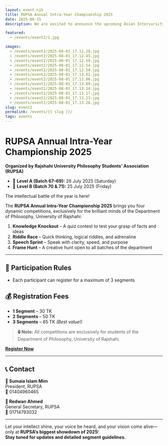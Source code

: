 ```yaml
---
layout: event.njk
title: RUPSA Annual Intra-Year Championship 2025
date: 2025-06-15
description: We are excited to announce the upcoming Asian Intervarsity Youth Conference (AIYC) 2025. Join us for inspiring talks, workshops, and networking opportunities with students from across Asia.

featured:
  - /events/event2/1.jpg 

images:
  - /events/event2/2025-08-01_17.12.20.jpg
  - /events/event2/2025-08-01_17.12.45.jpg
  - /events/event2/2025-08-01_17.12.50.jpg 
  - /events/event2/2025-08-01_17.12.54.jpg 
  - /events/event2/2025-08-01_17.12.58.jpg 
  - /events/event2/2025-08-01_17.13.02.jpg 
  - /events/event2/2025-08-01_17.13.06.jpg 
  - /events/event2/2025-08-01_17.13.09.jpg 
  - /events/event2/2025-08-01_17.13.14.jpg 
  - /events/event2/2025-08-01_17.13.17.jpg 
  - /events/event2/2025-08-01_17.13.23.jpg 
  - /events/event2/2025-08-01_17.13.26.jpg
slug: event2
permalink: /events/{{ slug }}/
tags: events
---
```


# RUPSA Annual Intra-Year Championship 2025

**Organized by Rajshahi University Philosophy Students’ Association (RUPSA)**

- 📘 **Level A (Batch 67–69):** 26 July 2025 (Saturday)  
- 📗 **Level B (Batch 70 & 71):** 25 July 2025 (Friday)  

The intellectual battle of the year is here!  

The **RUPSA Annual Intra-Year Championship 2025** brings you four dynamic competitions, exclusively for the brilliant minds of the Department of Philosophy, University of Rajshahi:

1. **Knowledge Knockout** – A quiz contest to test your grasp of facts and ideas  
2. **Riddle Race** – Quick thinking, logical riddles, and adrenaline  
3. **Speech Sprint** – Speak with clarity, speed, and purpose  
4. **Frame Hunt** – A creative hunt open to all batches of the department  

---

## 🧾 Participation Rules
- Each participant can register for a maximum of 3 segments  

## 💰 Registration Fees
- **1 Segment** – 30 TK  
- **2 Segments** – 50 TK  
- **3 Segments** – 65 TK *(Best value!)*  

> **🔒 Note:** All competitions are exclusively for students of the Department of Philosophy, University of Rajshahi.

[**Register Now**](https://forms.gle/Ze9EDRsQU5HnPyNu5)

---

## 📞 Contact
**📍 Sumaia Islam Mim**  
President, RUPSA  
📱 01404960465  

**📍 Redwan Ahmed**  
General Secretary, RUPSA  
📱 01714793032  

---

Let your intellect shine, your voice be heard, and your vision come alive—only at **RUPSA’s biggest showdown of 2025**!  
**Stay tuned for updates and detailed segment guidelines.**

